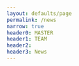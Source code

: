 ```yaml
---
layout: defaults/page
permalink: /news
narrow: true
header0: MASTER
header1: TEAM
header2:
header3: News
---
```

<div>
</div>
